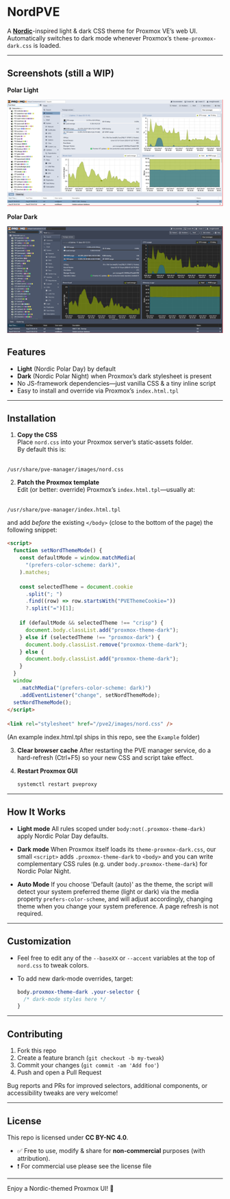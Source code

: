 # NordPVE

A **[Nordic](https://www.nordtheme.com/)**-inspired light & dark CSS theme for Proxmox VE’s web UI.  
Automatically switches to dark mode whenever Proxmox’s `theme-proxmox-dark.css` is loaded.

---

## Screenshots (still a WIP)

**Polar Light**

![polar-light](/images/polar_light.png)

**Polar Dark**

![polar-dark](/images/polar_dark.png)

## Features

- **Light** (Nordic Polar Day) by default
- **Dark** (Nordic Polar Night) when Proxmox’s dark stylesheet is present
- No JS-framework dependencies—just vanilla CSS & a tiny inline script
- Easy to install and override via Proxmox’s `index.html.tpl`

---

## Installation

1. **Copy the CSS**  
   Place `nord.css` into your Proxmox server’s static‐assets folder.  
   By default this is:

```

/usr/share/pve-manager/images/nord.css

```

2. **Patch the Proxmox template**  
   Edit (or better: override) Proxmox’s `index.html.tpl`—usually at:

```

/usr/share/pve-manager/index.html.tpl

```

and add _before_ the existing `</body>` (close to the bottom of the page) the following snippet:

```html
<script>
  function setNordThemeMode() {
    const defaultMode = window.matchMedia(
      "(prefers-color-scheme: dark)",
    ).matches;

    const selectedTheme = document.cookie
      .split("; ")
      .find((row) => row.startsWith("PVEThemeCookie="))
      ?.split("=")[1];

    if (defaultMode && selectedTheme !== "crisp") {
      document.body.classList.add("proxmox-theme-dark");
    } else if (selectedTheme !== "proxmox-dark") {
      document.body.classList.remove("proxmox-theme-dark");
    } else {
      document.body.classList.add("proxmox-theme-dark");
    }
  }
  window
    .matchMedia("(prefers-color-scheme: dark)")
    .addEventListener("change", setNordThemeMode);
  setNordThemeMode();
</script>

<link rel="stylesheet" href="/pve2/images/nord.css" />
```

(An example index.html.tpl ships in this repo, see the `Example` folder)

3. **Clear browser cache**
   After restarting the PVE manager service, do a hard-refresh (Ctrl+F5) so your new CSS and script take effect.

4. **Restart Proxmox GUI**

   ```bash
   systemctl restart pveproxy
   ```

---

## How It Works

- **Light mode**
  All rules scoped under `body:not(.proxmox-theme-dark)` apply Nordic Polar Day defaults.

- **Dark mode**
  When Proxmox itself loads its `theme-proxmox-dark.css`, our small `<script>` adds `.proxmox-theme-dark` to `<body>` and you can write complementary CSS rules (e.g. under `body.proxmox-theme-dark`) for Nordic Polar Night.

- **Auto Mode**
  If you choose 'Default (auto)' as the theme, the script will detect your system preferred theme (light or dark) via the media property `prefers-color-scheme`, and will adjust accordingly, changing theme when you change your system preference. A page refresh is not required.

---

## Customization

- Feel free to edit any of the `--baseXX` or `--accent` variables at the top of `nord.css` to tweak colors.
- To add new dark-mode overrides, target:

  ```css
  body.proxmox-theme-dark .your-selector {
    /* dark-mode styles here */
  }
  ```

---

## Contributing

1. Fork this repo
2. Create a feature branch (`git checkout -b my-tweak`)
3. Commit your changes (`git commit -am 'Add foo'`)
4. Push and open a Pull Request

Bug reports and PRs for improved selectors, additional components, or accessibility tweaks are very welcome!

---

## License

This repo is licensed under **CC BY-NC 4.0**.

- ✅ Free to use, modify & share for **non-commercial** purposes (with attribution).
- ❗️ For commercial use please see the license file

---

Enjoy a Nordic-themed Proxmox UI! 🚀
